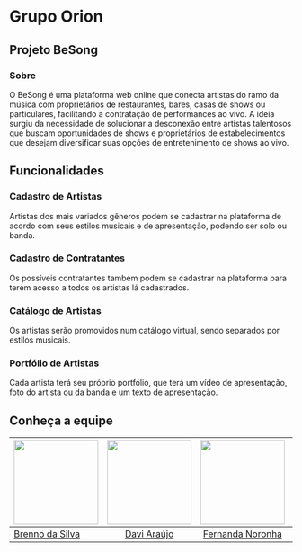 # Grupo Orion
## Projeto BeSong
### Sobre

O BeSong é uma plataforma web online que conecta artistas do ramo da música com proprietários de restaurantes, bares, casas de shows ou particulares, facilitando a contratação de performances ao vivo. A ideia surgiu da necessidade de solucionar a desconexão entre artistas talentosos que buscam oportunidades de shows e proprietários de estabelecimentos que desejam diversificar suas opções de entretenimento de shows ao vivo.

## Funcionalidades
### **Cadastro de Artistas**
Artistas dos mais variados gêneros podem se cadastrar na plataforma de acordo com seus estilos musicais e de apresentação, podendo ser solo ou banda.

### **Cadastro de Contratantes**
Os possíveis contratantes também podem se cadastrar na plataforma para terem acesso a todos os artistas lá cadastrados.

### **Catálogo de Artistas**
Os artistas serão promovidos num catálogo virtual, sendo separados por estilos musicais.

### **Portfólio de Artistas**
Cada artista terá seu próprio portfólio, que terá um vídeo de apresentação, foto do artista ou da banda e um texto de apresentação.

## Conheça a equipe

| <a href="https://github.com/Brenno-Silva01"><img src="https://github.com/Brenno-Silva01.png" width="150"></img></a> | <a href="https://github.com/dcasseb"><img src="https://github.com/dcasseb.png" width="150"></img></a> | <a href="https://github.com/fernoronhacoelho"><img src="https://github.com/fernoronhacoelho.png" width="150"></img></a> | <a href="https://github.com/verissimoo"><img src="https://github.com/verissimoo.png" width="150"></img></a> | <a href="https://github.com/henryqma"><img src="https://github.com/henryqma.png" width="150"></img></a> |<a href="https://github.com/paolaalim"><img src="https://github.com/paolaalim.png" width="150"></img></a> | <a href="https://github.com/andreozzi"><img src="https://github.com/andreozzi.png" width="150"></img></a>| <a href="https://github.com/yuri221022210"><img src="https://github.com/yuri221022210.png" width="150"></img></a> |
|----------|:------:|:------:|:------:|:------:|:------:|:------:|:------:|
|[Brenno da Silva](https://github.com/Brenno-Silva01)|  [Davi Araújo](https://github.com/dcasseb) | [Fernanda Noronha](https://github.com/fernoronhacoelho) | [Felipe Verissimo](https://github.com/verissimoo) | [Henrique Alencar](https://github.com/henryqma) |[Paola Nascimento](https://github.com/paolaalim) |[Victor Andreozzi](https://github.com/andreozzi) | [Yuri Otor](https://github.com/yuri221022210) |






